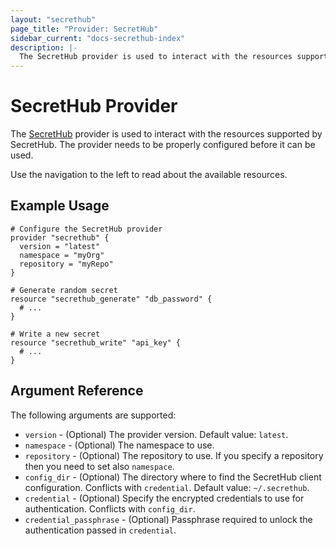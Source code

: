 ```yaml
---
layout: "secrethub"
page_title: "Provider: SecretHub"
sidebar_current: "docs-secrethub-index"
description: |-
  The SecretHub provider is used to interact with the resources supported by SecretHub. The provider needs to be properly configured before it can be used.
---
```


# SecretHub Provider

The [SecretHub](https://www.secrethub.io) provider is used to interact with the
resources supported by SecretHub. The provider needs to be properly configured before it can be used.

Use the navigation to the left to read about the available resources.

## Example Usage

```hcl
# Configure the SecretHub provider
provider "secrethub" {
  version = "latest"
  namespace = "myOrg"
  repository = "myRepo"
}

# Generate random secret
resource "secrethub_generate" "db_password" {
  # ...
}

# Write a new secret
resource "secrethub_write" "api_key" {
  # ...
}
```

## Argument Reference

The following arguments are supported:

* `version` - (Optional) The provider version. Default value: `latest`.
* `namespace` - (Optional) The namespace to use.
* `repository` - (Optional) The repository to use. If you specify a repository then you need to set also `namespace`.
* `config_dir` - (Optional) The directory where to find the SecretHub client configuration. Conflicts with `credential`. Default value: `~/.secrethub`.
* `credential` - (Optional) Specify the encrypted credentials to use for authentication. Conflicts with `config_dir`.
* `credential_passphrase` - (Optional) Passphrase required to unlock the authentication passed in `credential`.